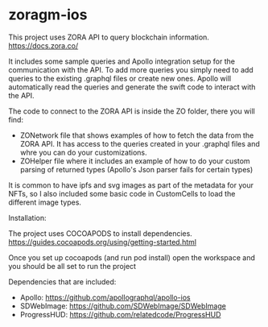 # zoragm-ios

This project uses ZORA API to query blockchain information. 
https://docs.zora.co/

It includes some sample queries and Apollo integration setup for the communication with the API. 
To add more queries you simply need to add queries to the existing .graphql files or create new ones. Apollo will automatically read the queries and generate the swift code to interact with the API. 

The code to connect to the ZORA API is inside the ZO folder, there you will find:
- ZONetwork file that shows examples of how to fetch the data from the ZORA API. It has access to the queries created in your .graphql files and whre you can do your customizations.
- ZOHelper file where it includes an example of how to do your custom parsing of returned types (Apollo's Json parser fails for certain types)

It is common to have ipfs and svg images as part of the metadata for your NFTs, so I also included some basic code in CustomCells to load the different image types.

Installation:

The project uses COCOAPODS to install dependencies.
https://guides.cocoapods.org/using/getting-started.html

Once you set up cocoapods (and run pod install) open the workspace and you should be all set to run the project

Dependencies that are included:
- Apollo: https://github.com/apollographql/apollo-ios
- SDWebImage: https://github.com/SDWebImage/SDWebImage
- ProgressHUD: https://github.com/relatedcode/ProgressHUD
